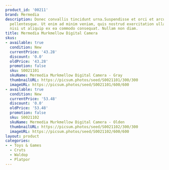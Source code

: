 ```yaml
---
product_id: '00211'
brand: Mermedia
description: Donec convallis tincidunt urna.Suspendisse et orci et arcu porttitor
  pellentesque. Ut enim ad minim veniam, quis nostrud exercitation ullamco laboris
  nisi ut aliquip ex ea commodo consequat. Nullam non diam.
title: Mermedia Murkmellow Digital Camera
skus:
- available: true
  condition: New
  currentPrice: '43.28'
  discount: '0.0'
  oldPrice: '43.28'
  promotion: false
  sku: S0021101
  skuName: Mermedia Murkmellow Digital Camera - Gray
  thumbnailURL: https://picsum.photos/seed/S0021101/300/300
  imageURL: https://picsum.photos/seed/S0021101/600/600
- available: true
  condition: New
  currentPrice: '53.48'
  discount: '0.0'
  oldPrice: '53.48'
  promotion: false
  sku: S0021102
  skuName: Mermedia Murkmellow Digital Camera - Olden
  thumbnailURL: https://picsum.photos/seed/S0021102/300/300
  imageURL: https://picsum.photos/seed/S0021102/600/600
layout: product
categories:
- - Toys & Games
  - Cruts
  - Waldop
  - Platpor
---
```

